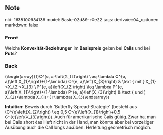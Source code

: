 ## Note
nid: 1638100634139
model: Basic-02d89-e0e22
tags: derivate::04_optionen
markdown: false

### Front
Welche <b>Konvexität-Beziehungen</b> im<b> Basispreis</b> gelten bei <b>Calls</b> und bei <b>Puts</b>?

### Back
\(\begin{array}{ll}C^{e, a}\left(X_{2}\right) \leq \lambda C^{e, a}\left(X_{1}\right)+(1-\lambda) C^{e, a}\left(X_{3}\right) & \text { mit } X_{1}<X_{2}<X_{3} \\ P^{e, a}\left(X_{2}\right) \leq \lambda P^{e, a}\left(X_{1}\right)+(1-\lambda) P^{e, a}\left(X_{3}\right) & \text { und } X_{2}=\lambda X_{1}+(1-\lambda) X_{3}\end{array}\)

<b>Intuition:</b>
Beweis durch "Butterfly-Spread-Strategie" (besteht aus \(C^{e}\left(X_{2}\right) \leq 0,5 C^{e}\left(X_{1}\right)+0,5 C^{e}\left(X_{3}\right)\)). Auch für amerikanische Calls gültig. Zwar hat man bei Calls short das Heft nicht in der Hand, man könnte aber bei vorzeitiger Ausübung auch die Call longs ausüben. Herleitung geometrisch möglich.
